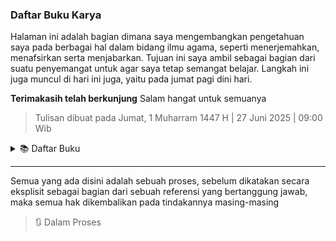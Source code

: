 ### Daftar Buku Karya

Halaman ini adalah bagian dimana saya mengembangkan pengetahuan saya pada berbagai hal dalam bidang ilmu agama, seperti menerjemahkan, menafsirkan serta menjabarkan. Tujuan ini saya ambil sebagai bagian dari suatu penyemangat untuk agar saya tetap semangat belajar. Langkah ini juga muncul di hari ini juga, yaitu pada jumat pagi dini hari.

**Terimakasih telah berkunjung**
Salam hangat untuk semuanya

> Tulisan dibuat pada Jumat, 1 Muharram 1447 H | 27 Juni 2025 | 09:00 Wib

<details>
  <summary>📚 Daftar Buku</summary>

<div style="font-size: 10px;">
    <a href="../book/README.md">
📗 Bidang Agama
</div>

  <div style=
  "padding-left: 20px">
  <details>
    <summary>
    <a>📖 Terjemahan</a>
    </summary>
    <div style="padding-left: 20px">
      <ul>
        <li>
        <a href=
    "../book/talim_mutaallim/README.md"
    >📕 Ta'lim Muta'alim
        </a>
        </li>
      </ul>
    </div>
    <div style=
    "padding-left: 20px">
      <ul>
        <li>
        <a href="../book/lubabul_hadits/README.md"
    >📕 Lubabul Hadits
        </a>
        </li>
      </ul>
    </div>
    </summary>
  </summary>
</summary>
   </details>
  </details>
</details>

---

Semua yang ada disini adalah sebuah proses, sebelum dikatakan secara eksplisit sebagai bagian dari sebuah referensi yang bertanggung jawab, maka semua hak dikembalikan pada tindakannya masing-masing

> 🔃 Dalam Proses
